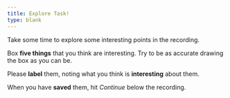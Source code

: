 ```yaml
---
title: Explore Task!
type: blank
---
```


Take some time to explore some interesting points in the recording.

Box **five things** that you think are interesting. Try to be as accurate drawing the box as you can be.

Please **label** them, noting what you think is **interesting** about them.

When you have **saved** them, hit _Continue_ below the recording. 
